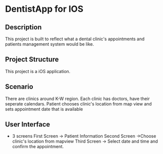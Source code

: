 # DentistApp for IOS

## Description
This project is built to reflect what a dental clinic's appointments and patients management system would be like.

## Project Structure
This project is a iOS application.

## Scenario
There are clinics around K-W region. Each clinic has doctors, have their seperate calendars. Patient chooses clinic's location from map view and sets appointment date that is available

## User Interface
- 3 screens 
First Screen -> Patient Information
Second Screen ->Choose clinic's location from mapview
Third Screen -> Select date and time and confirm the appointment.
